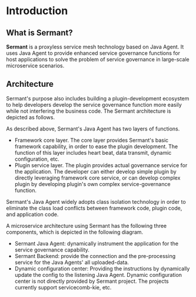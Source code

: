 # Introduction
## What is Sermant?

**Sermant** is a proxyless service mesh technology based on Java Agent. It uses Java Agent to provide enhanced service governance functions for host applications to solve the problem of service governance in large-scale microservice scenarios.

## Architecture

Sermant's purpose also includes building a plugin-development ecosystem to help developers develop the service governance function more easily while not interfering the business code. The Sermant architecture is depicted as follows.

<MyImage src="/docs-img/sermant-product-arch.png"></MyImage>

As described above, Sermant's Java Agent has two layers of functions.

- Framework core layer. The core layer provides Sermant's basic framework capability, in order to ease the plugin development. The function of this layer includes heart beat, data transmit, dynamic configuration, etc.
- Plugin service layer. The plugin provides actual governance service for the application. The developer can either develop simple plugin by directly leveraging framework core service, or can develop complex plugin by developing plugin's own complex service-governance function.

Sermant's Java Agent widely adopts class isolation technology in order to eliminate the class load conflicts between framework code, plugin code, and application code.

A microservice architecture using Sermant has the following three components, which is depicted in the following diagram.

<MyImage src="/docs-img/sermant-rt-arch.png"></MyImage>

- Sermant Java Agent: dynamically instrument the application for the service governance capability.
- Sermant Backend: provide the connection and the pre-processing service for the Java Agents' all uploaded-data.
- Dynamic configuration center: Providing the instructions by dynamically update the config to the listening Java Agent. Dynamic configuration center is not directly provided by Sermant project. The projects currently support servicecomb-kie, etc.